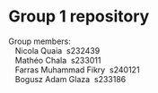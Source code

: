 # Group 1 repository
Group members: <br>
&nbsp;&nbsp;&nbsp;Nicola Quaia&nbsp;&nbsp;s232439  <br> 
&nbsp;&nbsp;&nbsp;Mathéo Chala&nbsp;&nbsp;s233011  <br>
&nbsp;&nbsp;&nbsp;Farras Muhammad Fikry&nbsp;&nbsp;s240121  <br>
&nbsp;&nbsp;&nbsp;Bogusz Adam Glaza&nbsp;&nbsp;s233186<br>
